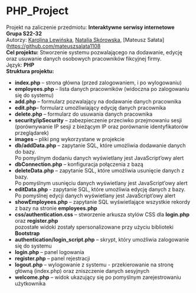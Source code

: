 # PHP_Project
Projekt na zaliczenie przedmiotu: **Interaktywne serwisy internetowe**<br />
**Grupa S22-32**<br />
Autorzy: [Karolina Lewińska](https://github.com/KarolinaLewinska), [Natalia Skórowska](https://github.com/NataliaSkorowska), [Mateusz Sałata](https://github.com/mateuszsalata1108<br />
**Cel projektu:** Stworzenie systemu pozwalającego na dodawanie, edycję oraz usuwanie danych osobowych pracowników fikcyjnej firmy.<br />
Język: **PHP**<br />
**Struktura projektu:**<br />
- **index.php** – strona główna (przed zalogowaniem, i po wylogowaniu)<br />
- **employees.php** – lista danych pracowników (widoczna po zalogowaniu się do systemu)<br />
- **add.php** – formularz pozwalający na dodawanie danych pracownika<br />
- **edit.php**– formularz umożliwiający edycję danych pracownika<br />
- **delete.php** – formularz do usuwania danych pracownika<br />
- **security/ipSecurity** – zabezpieczenie przeciwko przejmowaniu sesji <br />
  (porównywanie IP sesji z bieżącym IP oraz porównanie identyfikatorów przeglądarek)<br />
- **images** – pliki png wykorzystane w projekcie<br />
- **db/addData.php** – zapytanie SQL, które umożliwia dodawanie danych do bazy.<br />
  Po pomyślnym dodaniu danych wyświetlany jest JavaScript’owy alert<br />
- **dbConnection.php** – konfiguracja połączenia z bazą<br />
- **deleteData.php** – zapytanie SQL, które umożliwia usunięcie danych z bazy.<br /> 
  Po pomyślnym usunięciu danych wyświetlany jest JavaScript’owy alert<br />
- **editData.php** - zapytanie SQL, które umożliwia edycję danych z bazy.<br />
  Po pomyślnej edycji danych wyświetlany jest JavaScript’owy alert<br />
- **showEmployees.php** – zapytanie SQL wyświetlające wszystkie rekordy z bazy na stronie **employees.php**<br />
- **css/authentication.css** – stworzenie arkusza stylów CSS dla **login.php** oraz **register.php**<br />
pozostałe widoki zostały spersonalizowane przy użyciu biblioteki **Bootstrap**<br />
- **authentication/login_script.php** – skrypt, który umożliwia zalogowanie się do systemu<br />
- **login.php** – panel logowania<br />
- **register.php** – panel rejestracji<br />
- **logout.php** – wylogowanie z systemu - przekierowanie na stronę główną (index.php) oraz zniszczenie danych sesyjnych<br />
- **welcome.php** – widok ukazujący się po pomyślnym zarejestrowaniu użytkownika<br />



